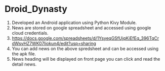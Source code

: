 # Droid_Dynasty
1. Developed an Android application using Python Kivy Module. 
2. News are stored on google spreadsheet and accessed using google cloud credentials.
3. https://docs.google.com/spreadsheets/d/1YsyeqGSfUjqKiEfEq_396TqCrdWsvHZ7WK07liokun4/edit?usp=sharing
4. You can add news on the above spredsheet and can be accessed using the apk file.
5. News heading will be displayed on front page you can click and read the detail news.

